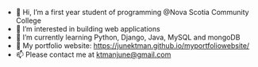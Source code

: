 

- 👋 Hi, I’m a first year student of programming @Nova Scotia Community College
- 👀 I’m interested in building web applications 
- 🌱 I’m currently learning Python, Django, Java, MySQL and mongoDB
- 👀 My portfolio website: https://junektman.github.io/myportfoliowebsite/
- 📫 Please contact me at ktmanjune@gmail.com



